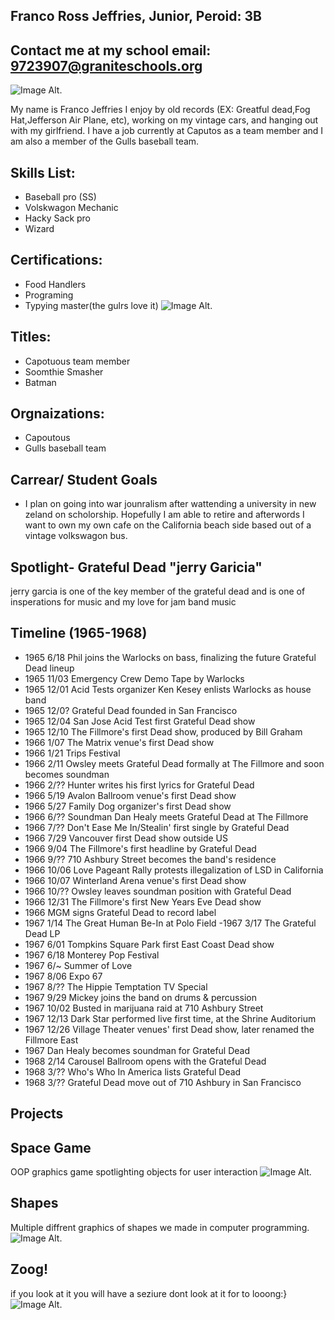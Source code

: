 ## Franco Ross Jeffries, Junior, Peroid: 3B
## Contact me at my school email: 9723907@graniteschools.org
![Image Alt](https://github.com/swisscheese1010/ecsportfolio/blob/c7b531b70b7208ec2cec3b75778e60162df3a3a1/images/welcome.png).

My name is Franco Jeffries I enjoy by old records (EX: Greatful dead,Fog Hat,Jefferson Air Plane, etc), working on my vintage cars, and hanging out with my girlfriend. I have a job currently at Caputos as a team member and I am also a member of the Gulls baseball team. 

## Skills List:
- Baseball pro (SS) 
- Volskwagon Mechanic 
- Hacky Sack pro
- Wizard
## Certifications: 
- Food Handlers
- Programing
- Typying master(the gulrs love it)
 ![Image Alt](https://github.com/swisscheese1010/ecsportfolio/blob/main/images/typing.png). 
## Titles: 
- Capotuous team member 
- Soomthie Smasher 
- Batman 
## Orgnaizations: 
- Capoutous
- Gulls baseball team
## Carrear/ Student Goals 
- I plan on going into war jounralism after wattending a university in new  zeland on scholorship. Hopefully I am able to retire and afterwords I want to own my own cafe on the California beach side based out of a vintage volkswagon bus.
## Spotlight- Grateful Dead "jerry Garicia"
jerry garcia is one of the key member of the grateful dead and is one of insperations for music and my love for jam band music 
## Timeline (1965-1968)
- 1965	6/18	Phil joins the Warlocks on bass, finalizing the future Grateful Dead lineup
- 1965	11/03	Emergency Crew   Demo Tape by Warlocks
- 1965	12/01	Acid Tests organizer Ken Kesey enlists Warlocks as house band
- 1965	12/0?	Grateful Dead founded in San Francisco
- 1965	12/04	San Jose Acid Test first Grateful Dead show
- 1965	12/10	The Fillmore's first Dead show, produced by Bill Graham
- 1966	1/07	The Matrix venue's first Dead show
- 1966	1/21	Trips Festival
- 1966	2/11	Owsley meets Grateful Dead formally at The Fillmore and soon becomes soundman
- 1966	2/??	Hunter writes his first lyrics for Grateful Dead
- 1966	5/19	Avalon Ballroom venue's first Dead show
- 1966	5/27	Family Dog organizer's first Dead show
 - 1966	6/??	Soundman Dan Healy meets Grateful Dead at The Fillmore
- 1966	7/??	Don't Ease Me In/Stealin' first single by Grateful Dead
- 1966	7/29	Vancouver first Dead show outside US
- 1966	9/04	The Fillmore's first headline by Grateful Dead
- 1966	9/??	710 Ashbury Street becomes the band's residence
- 1966	10/06	Love Pageant Rally protests illegalization of LSD in California
- 1966	10/07	Winterland Arena venue's first Dead show
- 1966	10/??	Owsley leaves soundman position with Grateful Dead
- 1966	12/31	The Fillmore's first New Years Eve Dead show
- 1966		MGM signs Grateful Dead to record label
- 1967	1/14	The Great Human Be-In at Polo Field
 -1967	3/17	The Grateful Dead   LP
- 1967	6/01	Tompkins Square Park first East Coast Dead show
- 1967	6/18	Monterey Pop Festival
- 1967	6/~	Summer of Love
- 1967	8/06	Expo 67
- 1967	8/??	The Hippie Temptation   TV Special
- 1967	9/29	Mickey joins the band on drums & percussion
- 1967	10/02	Busted in marijuana raid at 710 Ashbury Street
- 1967	12/13	Dark Star performed live first time, at the Shrine Auditorium
- 1967	12/26	Village Theater venues' first Dead show, later renamed the Fillmore East
- 1967		Dan Healy becomes soundman for Grateful Dead
- 1968	2/14	Carousel Ballroom opens with the Grateful Dead
- 1968	3/??	Who's Who In America lists Grateful Dead
- 1968	3/??	Grateful Dead move out of 710 Ashbury in San Francisco

## Projects 
## Space Game 
OOP graphics game spotlighting objects for user interaction
![Image Alt](https://github.com/swisscheese1010/ecsportfolio/blob/main/images/Space.png).

## Shapes 
Multiple diffrent graphics of shapes we made in computer programming.
![Image Alt](https://github.com/swisscheese1010/ecsportfolio/blob/main/images/Shapes.png).

## Zoog!
if you look at it you will have a seziure dont look at it for to looong:}
![Image Alt](https://github.com/swisscheese1010/ecsportfolio/blob/main/images/zoog.png).
